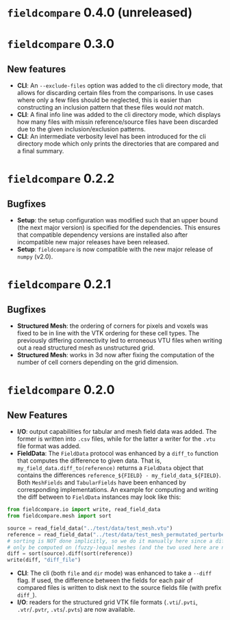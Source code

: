 <!--SPDX-FileCopyrightText: 2023 Dennis Gläser <dennis.glaeser@iws.uni-stuttgart.de>-->
<!--SPDX-License-Identifier: GPL-3.0-or-later-->

# `fieldcompare` 0.4.0 (unreleased)

# `fieldcompare` 0.3.0

## New features

- __CLI__: An `--exclude-files` option was added to the cli directory mode, that allows for discarding certain files from the comparisons. In use cases where only a few files should be neglected, this is easier than constructing an inclusion pattern that these files would _not_ match.
- __CLI__: A final info line was added to the cli directory mode, which displays how many files with missin reference/source files have been discarded due to the given inclusion/exclusion patterns.
- __CLI__: An intermediate verbosity level has been introduced for the cli directory mode which only prints the directories that are compared and a final summary.

# `fieldcompare` 0.2.2

## Bugfixes

- __Setup__: the setup configuration was modified such that an upper bound (the next major version) is specified for the dependencies. This ensures that compatible dependency versions are installed also after incompatible new major releases have been released.
- __Setup__: `fieldcompare` is now compatible with the new major release of `numpy` (v2.0).

# `fieldcompare` 0.2.1

## Bugfixes

- __Structured Mesh__: the ordering of corners for pixels and voxels was fixed to be in line with the VTK ordering for these cell types. The previously differing connectivity led to erroneous VTU files when writing out a read structured mesh as unstructured grid.
- __Structured Mesh__: works in 3d now after fixing the computation of the number of cell corners depending on the grid dimension.

# `fieldcompare` 0.2.0

## New Features

- __I/O__: output capabilities for tabular and mesh field data was added. The former is written into `.csv` files, while for the latter a writer for the `.vtu` file format was added.
- __FieldData__: The `FieldData` protocol was enhanced by a `diff_to` function that computes the difference to given data. That is, `my_field_data.diff_to(reference)` returns a `FieldData` object that contains the differences `reference_${FIELD} - my_field_data_${FIELD}`.
Both `MeshFields` and `TabularFields` have been enhanced by corresponding implementations. An example for computing and writing the diff between to `FieldData` instances may look like this:
```py
from fieldcompare.io import write, read_field_data
from fieldcompare.mesh import sort

source = read_field_data("../test/data/test_mesh.vtu")
reference = read_field_data("../test/data/test_mesh_permutated_perturbed.vtu")
# sorting is NOT done implicitly, so we do it manually here since a diff can
# only be computed on (fuzzy-)equal meshes (and the two used here are not equal)
diff = sort(source).diff(sort(reference))
write(diff, "diff_file")
```
- __CLI__: The cli (both `file` and `dir` mode) was enhanced to take a `--diff` flag. If used, the difference between the fields for each pair of compared files is written to disk next to the source fields file (with prefix `diff_`).
- __I/O__: readers for the structured grid VTK file formats (`.vti`/`.pvti`, `.vtr`/`.pvtr`, `.vts`/`.pvts`) are now available.
